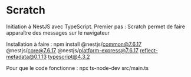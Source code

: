 # Scratch

Initiation à NestJS avec TypeScript. Premier pas : Scratch permet de faire apparaître des messages sur le navigateur

Installation à faire : npm install @nestjs/common@7.6.17 @nestjs/core@7.6.17 @nestjs/platform-express@7.6.17 reflect-metadata@0.1.13 typescript@4.3.2


Pour que le code fonctionne : npx ts-node-dev src/main.ts
